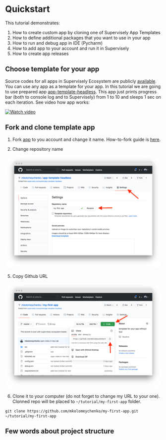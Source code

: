 # Quickstart

This tutorial demonstrates:
1. How to create custom app by cloning one of Supervisely App Templates
2. How to define additional packages that you want to use in your app
3. How to run and debug app in IDE (Pycharm)
4. How to add app to your account and run it in Supervisely
6. How to create app releases


## Choose template for your app

Source codes for all apps in Supervisely Ecosystem are publicly [available](https://github.com/supervisely-ecosystem/repository). You can use any app as a template for your app. In this tutorial we are going to use prepared app [app-template-headless](https://github.com/supervisely-ecosystem/app-template-headless). 
This app just prints progress bar (both to console log and to Supervisely) from 1 to 10 and sleeps 1 sec on each iteration. See video how app works:

<a href="https://www.youtube.com/watch?v=4VdvP0SRbiM" title="Video" target="_blank">
  <img src="https://i.imgur.com/XO1LGw9.png" alt="Watch video"/>
</a>


## Fork and clone template app

1. Fork [app](https://github.com/supervisely-ecosystem/app-template-headless) to you account and change it name. How-to-fork guide is [here](./how-to-fork.md).

4. Change repository name

![](./images/fork/fork-04.png)

5. Copy Github URL

![](./images/fork/fork-05.png)

6. Clone it to your computer (do not forget to change my URL to your one). Clonned repo will be placed to `~/tutorial/my-first-app` folder.

```
git clone https://github.com/mkolomeychenko/my-first-app.git ~/tutorial/my-first-app
```

## Few words about project structure


